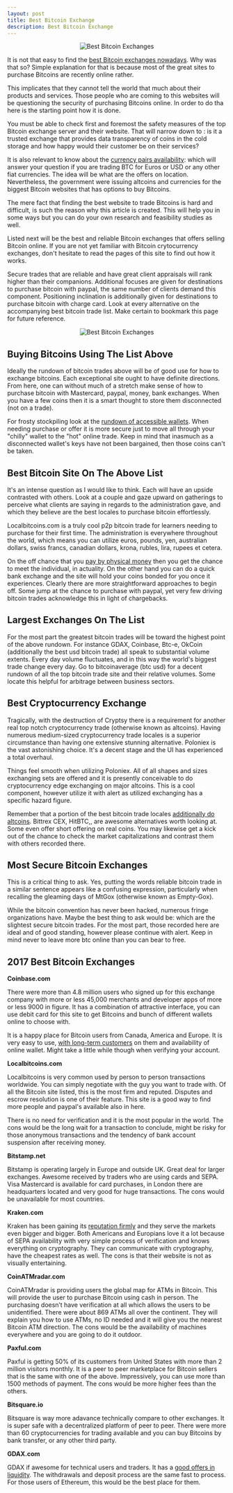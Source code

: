 ```yaml
---
layout: post
title: Best Bitcoin Exchange
description: Best Bitcoin Exchange
---
```


<p><center><img src="/images/best-bitcoin-exchanges-1.jpg" alt="Best Bitcoin Exchanges"/></center></p>

<p>It is not that easy to find the <a href="/blog/">best Bitcoin exchanges nowadays</a>. Why was that so? Simple explanation for that is because most of the great sites to purchase Bitcoins are recently online rather. <p>

<p>This implicates that they cannot tell the world that much about their products and services. Those people who are coming to this websites will be questioning the security of purchasing Bitcoins online. In order to do tha here is the starting point how it is done.<p>

<p>You must be able to check first and foremost the safety measures of the top Bitcoin exchange server and their website. That will narrow down to : is it a trusted exchange that provides data transparency of coins in the cold storage and how happy would their customer be on their services? <p>

<p>It is also relevant to know about the <a href="/coinbase-review/">currency pairs availability</a>: which will answer your question if you are trading BTC for Euros or USD or any other fiat currencies. The idea will be what are the offers on location.  Nevertheless, the government were issuing altcoins and currencies for the biggest Bitcoin websites that has options to buy Bitcoins.<p>

<p>The mere fact that finding the best website to trade Bitcoins is hard and difficult, is such the reason why this article is created. This will help you in some ways but you can do your own research and feasibility studies as well. <p>

<p>Listed next will be the best and reliable Bitcoin exchanges that offers selling Bitcoin online. If you are not yet familiar with Bitcoin crytocurrency exchanges, don't hesitate to read the pages of this site to find out how it works.<p>

<p>Secure trades that are reliable and have great client appraisals will rank higher than their companions. Additional focuses are given for destinations to purchase bitcoin with paypal, the same number of clients demand this component. Positioning inclination is additionally given for destinations to purchase bitcoin with charge card. Look at every alternative on the accompanying best bitcoin trade list. Make certain to bookmark this page for future reference.<p>

<p><center><img src="/images/best-bitcoin-exchanges.jpg" alt="Best Bitcoin Exchanges"/></center></p>

<h2>Buying Bitcoins Using The List Above</h2>

<p>Ideally the rundown of bitcoin trades above will be of good use for how to exchange bitcoins. Each exceptional site ought to have definite directions. From here, one can without much of a stretch make sense of how to purchase bitcoin with Mastercard, paypal, money, bank exchanges. When you have a few coins then it is a smart thought to store them disconnected (not on a trade). <p>

<p>For frosty stockpiling look at the <a href="/localbitcoins-review/">rundown of accessible wallets</a>. When needing purchase or offer it is more secure just to move all through your "chilly" wallet to the "hot" online trade. Keep in mind that inasmuch as a disconnected wallet's keys have not been bargained, then those coins can't be taken.<p>

<h2>Best Bitcoin Site On The Above List</h2>

<p>It's an intense question as I would like to think. Each will have an upside contrasted with others. Look at a couple and gaze upward on gatherings to perceive what clients are saying in regards to the administration gave, and which they believe are the best locales to purchase bitcoin effortlessly. <p>

<p>Localbitcoins.com is a truly cool p2p bitcoin trade for learners needing to purchase for their first time. The administration is everywhere throughout the world, which means you can utilize euros, pounds, yen, australian dollars, swiss francs, canadian dollars, krona, rubles, lira, rupees et cetera. <p>

<p>On the off chance that you <a href="/coinmama-review//">pay by physical money</a> then you get the chance to meet the individual, in actuality. On the other hand you can do a quick bank exchange and the site will hold your coins bonded for you once it experiences. Clearly there are more straightforward approaches to begin off. Some jump at the chance to purchase with paypal, yet very few driving bitcoin trades acknowledge this in light of chargebacks.<p>

<h2>Largest Exchanges On The List</h2>

<p>For the most part the greatest bitcoin trades will be toward the highest point of the above rundown. For instance  GDAX, Coinbase, Btc-e, OkCoin (additionally the best usd bitcoin trade) all speak to substantial volume extents. Every day volume fluctuates, and in this way the world's biggest trade change every day. Go to bitcoinaverage (btc usd) for a decent rundown of all the top bitcoin trade site and their relative volumes. Some locate this helpful for arbitrage between business sectors.<p>

<h2>Best Cryptocurrency Exchange</h2>

<p>Tragically, with the destruction of Cryptsy there is a requirement for another real top notch cryptocurrency trade (otherwise known as altcoins). Having numerous medium-sized cryptocurrency trade locales is a superior circumstance than having one extensive stunning alternative. Poloniex is the vast astonishing choice. It's a decent stage and the UI has experienced a total overhaul. <p>

<p>Things feel smooth when utilizing Poloniex. All of all shapes and sizes exchanging sets are offered and it is presently conceivable to do cryptocurrency edge exchanging on major altcoins. This is a cool component, however utilize it with alert as utilized exchanging has a specific hazard figure.<p>

<p>Remember that a portion of the best bitcoin trade locales <a href="/indacoin-review//">additionally do altcoins</a>. Bittrex  CEX,  HitBTC,, are awesome alternatives worth looking at. Some even offer short offering on real coins. You may likewise get a kick out of the chance to check the market capitalizations and contrast them with others recorded there.<p>

<h2>Most Secure Bitcoin Exchanges</h2>

<p>This is a critical thing to ask. Yes, putting the words reliable bitcoin trade in a similar sentence appears like a confusing expression, particularly when recalling the gleaming days of MtGox (otherwise known as Empty-Gox). <p>

<p>While the bitcoin convention has never been hacked, numerous fringe organizations have. Maybe the best thing to ask would be: which are the slightest secure bitcoin trades. For the most part, those recorded here are ideal and of good standing, however please continue with alert. Keep in mind never to leave more btc online than you can bear to free.<p>

<h2>2017 Best Bitcoin Exchanges</h2>

<p><strong>Coinbase.com</strong><p>

<p>There were more than 4.8 million users who signed up for this exchange company with more or less 45,000 merchants and developer apps of more or less 9000 in figure. It has a combination of attractive interface, you can use debit card for this site to get Bitcoins and bunch of different wallets online to choose with.<p>

<p>It is a happy place for Bitcoin users from Canada, America and Europe.  It is very easy to use, <a href="/best-bitcoin-exchanges/">with long-term customers</a> on them and availability of online wallet. Might take a little while though when verifying your account.<p>

<p><strong>Localbitcoins.com</strong><p>

<p>Localbitcoins is very common used by person to person transactions worldwide. You can simply negotiate with the guy you want to trade with. Of all the Bitcoin site listed, this is the most firm and reputed. Disputes and escrow resolution is one of their feature.  This site is a good way to find more people and paypal's available also in here. <p>

<p>There is no need for verification and it is the most popular in the world. The cons would be the long wait for a transaction to conclude, might be risky for those anonymous transactions  and the tendency of bank account suspension after receiving money.<p>

<p><strong>Bitstamp.net</strong><p>

<p>Bitstamp is operating largely in Europe and outside UK. Great deal for larger exchanges. Awesome received by traders who are using cards and SEPA. Visa Mastercard is available for card purchases, in London there are headquarters located and very good for huge transactions. The cons would be unavailable for most countries.<p>

<p><strong>Kraken.com</strong><p>

<p>Kraken has been gaining its <a href="/best-bitcoin-wallets/">reputation firmly</a> and they serve the markets even bigger and bigger. Both Americans and Europians love it a lot because of SEPA availability with very simple process of verification and knows everything on cryptography. They can communicate with cryptography, have the cheapest rates as well. The cons is that their website is not as visually entertaining.<p>

<p><strong>CoinATMradar.com</strong><p>

<p>CoinATMradar is providing users the global map for ATMs in Bitcoin. This will provide the user to purchase Bitcoin using cash in person. The purchasing doesn’t have verification at all which allows the users to be unidentified. There were about 869 ATMs all over the continent. They will explain you how to use ATMs, no ID needed and it will give you the nearest Bitcoin ATM direction. The cons would be the availability of machines everywhere and you are going to do it outdoor.<p>

<p><strong>Paxful.com</strong><p>

<p>Paxful is getting 50% of its customers from United States with more than 2 million visitors monthly. It is a peer to peer marketplace for Bitcoin sellers that is the same with one of the above. Impressively, you can use more than 1500 methods of payment. The cons would be more higher fees than the others.<p>

<p><strong>Bitsquare.io</strong><p>

<p>Bitsquare is way more adavance technically compare to other exchanges. It is super safe with a decentralized platform of peer to peer. There were more than 60 cryptocurrencies for trading available and you can buy Bitcoins by bank transfer, or any other third party.<p>

<p><strong>GDAX.com</strong><p>

<p>GDAX if awesome for technical users and traders. It has a <a href="/cloud/">good offers in liquidity</a>. The withdrawals and deposit process are the same fast to process. For those users of Ethereum, this would be the best place for them.<p>
